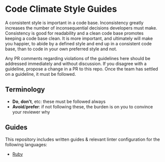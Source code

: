 # Code Climate Style Guides

A consistent style is important in a code base. Inconsistency greatly increases
the number of inconsequential decisions developers must make. Consistency is
good for readability and a clean code base promotes keeping a code base clean.
It is more important, and ultimately will make you happier, to abide by a
defined style and end up in a consistent code base, than to code in your own
preferred style and not.

Any PR comments regarding violations of the guidelines here should be addressed
immediately and without discussion. If you disagree with a guideline, propose a
change in a PR to this repo. Once the team has settled on a guideline, it must
be followed.

## Terminology

- **Do**, **don't**, etc: these must be followed always
- **Avoid**/**prefer**: if not following these, the burden is on you to convince
  your reviewer why

## Guides

This repository includes written guides & relevant linter configuration for the
following languages:

- [Ruby](ruby/README.md)

